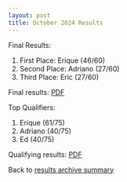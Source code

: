 ```yaml
---
layout: post
title: October 2024 Results
---
```


Final Results:
1. First Place: Erique (46/60)
2. Second Place: Adriano (27/60)
3. Third Place: Eric (27/60)

Final results: <a href="/results-archive/20241019-finals-results.pdf" target="_blank" rel="noreferrer noopener">PDF</a>

Top Qualifiers:
1. Erique (61/75)
2. Adriano (40/75)
3. Ed (40/75)

Qualifying results: <a href="/results-archive/20241019-quali-results.pdf" target="_blank" rel="noreferrer noopener">PDF</a>

Back to <a href="/blog.html">results archive summary</a>
